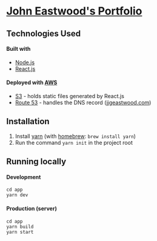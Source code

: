 # [John Eastwood's Portfolio](http://jjgeastwood.com)

## Technologies Used
#### Built with
- [Node.js](https://nodejs.org/)
- [React.js](https://reactjs.org/)
#### Deployed with [AWS](https://aws.amazon.com/)
- [S3](https://aws.amazon.com/s3/) - holds static files generated by React.js
- [Route 53](https://aws.amazon.com/route53/) - handles the DNS record ([jjgeastwood.com](http://jjgeastwood.com))
## Installation
1. Install [yarn](https://yarnpkg.com/) (with [homebrew](https://brew.sh/): `brew install yarn`)
2. Run the command `yarn init` in the project root
## Running locally
#### Development
```
cd app
yarn dev
``` 
#### Production (server)
```
cd app
yarn build
yarn start
```
